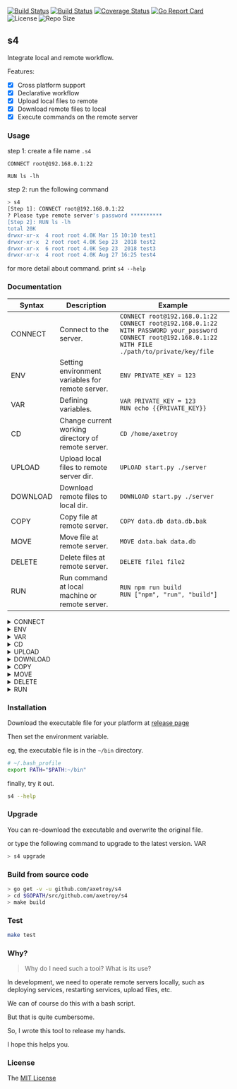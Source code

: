 [![Build Status](https://github.com/axetroy/s4/workflows/test/badge.svg)](https://github.com/axetroy/s4/actions)
[![Build Status](https://travis-ci.com/axetroy/s4.svg?branch=master)](https://travis-ci.com/axetroy/s4)
[![Coverage Status](https://coveralls.io/repos/github/axetroy/s4/badge.svg?branch=master)](https://coveralls.io/github/axetroy/s4?branch=master)
[![Go Report Card](https://goreportcard.com/badge/github.com/axetroy/s4)](https://goreportcard.com/report/github.com/axetroy/s4)
![License](https://img.shields.io/github/license/axetroy/s4.svg)
![Repo Size](https://img.shields.io/github/repo-size/axetroy/s4.svg)

## s4

Integrate local and remote workflow.

Features:

- [x] Cross platform support
- [x] Declarative workflow
- [x] Upload local files to remote
- [x] Download remote files to local
- [x] Execute commands on the remote server

### Usage

step 1: create a file name `.s4`

```s4
CONNECT root@192.168.0.1:22

RUN ls -lh
```

step 2: run the following command

```bash
> s4
[Step 1]: CONNECT root@192.168.0.1:22
? Please type remote server's password **********
[Step 2]: RUN ls -lh
total 20K
drwxr-xr-x  4 root root 4.0K Mar 15 10:10 test1
drwxr-xr-x  2 root root 4.0K Sep 23  2018 test2
drwxr-xr-x  6 root root 4.0K Sep 23  2018 test3
drwxr-xr-x  4 root root 4.0K Aug 27 16:25 test4
```

for more detail about command. print `s4 --help`

### Documentation

| Syntax   | Description                                        | Example                                                                                                                                                            |
| -------- | -------------------------------------------------- | ------------------------------------------------------------------------------------------------------------------------------------------------------------------ |
| CONNECT  | Connect to the server.                             | `CONNECT root@192.168.0.1:22`<br/>`CONNECT root@192.168.0.1:22 WITH PASSWORD your_password`<br/>`CONNECT root@192.168.0.1:22 WITH FILE ./path/to/private/key/file` |
| ENV      | Setting environment variables for remote server.   | `ENV PRIVATE_KEY = 123`                                                                                                                                            |
| VAR      | Defining variables.                                | `VAR PRIVATE_KEY = 123`<br/>`RUN echo {{PRIVATE_KEY}}`                                                                                                             |
| CD       | Change current working directory of remote server. | `CD /home/axetroy`                                                                                                                                                 |
| UPLOAD   | Upload local files to remote server dir.           | `UPLOAD start.py ./server`                                                                                                                                         |
| DOWNLOAD | Download remote files to local dir.                | `DOWNLOAD start.py ./server`                                                                                                                                       |
| COPY     | Copy file at remote server.                        | `COPY data.db data.db.bak`                                                                                                                                         |
| MOVE     | Move file at remote server.                        | `MOVE data.bak data.db`                                                                                                                                            |
| DELETE   | Delete files at remote server.                     | `DELETE file1 file2`                                                                                                                                               |
| RUN      | Run command at local machine or remote server.     | `RUN npm run build`<br/>`RUN ["npm", "run", "build"]`                                                                                                              |

<details><summary>CONNECT</summary>

Connect to remote SSH server. Its format should be `<username>@<address>:<port> [WITH [PASSWORD|FILE] [VALUE]]`

eg `CONNECT root@192.168.0.1:22`

eg `CONNECT root@192.168.0.1:22 WITH PASSWORD you_password`

eg `CONNECT root@192.168.0.1:22 WITH FILE ./path/to/private/key/file`

If password or private key file not provide. it will ask you to enter in terminal.

</details>

<details><summary>ENV</summary>

Set environmental variable for `RUN` command

eg `ENV PRIVATE_KEY = 123`

</details>

<details><summary>VAR</summary>

Defining variables. It has 3 ways to define it.

### Set string literals

Its format is this `VAR {key} = {value}`

```s4
VAR PRIVATE_KEY = 123

RUN echo {{PRIVATE_KEY}}
```

### Set environmental variable

Its format is this `VAR {key} = ${envKey}:{tag}`

`tag` can be `local`/`remote`. Used to specify to get local/remote environment variables.

```s4
CONNECT root@192.168.0.1:22

VAR GOPATH_LOCAL = $GOPATH:local

VAR GOPATH_REMOTE = $GOPATH:remote

RUN echo "remote GOPATH: {{GOPATH_REMOTE}}, local GOPATH: {{GOPATH_LOCAL}}"
```

### Set stdout from execute the command line

Its format is this `VAR {key} <= {bashCommand}`.

This will execute command at remote and set stdout to variable.

or use the format `VAR {key} <= ["{command}", "{argument1}", "{argument2}"]`. It will run in local.

```s4
VAR NODE_VERSION_LOCAL <= ["node", "-v"]

VAR NODE_VERSION_REMOTE <= node -v

RUN echo "remote version: {{NODE_VERSION_REMOTE}}, local version: {{NODE_VERSION_LOCAL}}"
```

```s4
VAR PRIVATE_KEY = 123
ENV PRIVATE_KEY = {{PRIVATE_KEY}}
RUN echo {{PRIVATE_KEY}}
```

</details>

<details><summary>CD</summary>

Change current working directory of remote server

eg `CD /home/axetroy`

If the directory does not exist, an error will be thrown

This will affect all operations on the remote server, including upload/download/run commands, etc.

</details>

<details><summary>UPLOAD</summary>

Upload local files to remote server

eg `UPLOAD start.py ./server`

It required at least two parameters. The last parameter is the remote server's directory where should be uploaded.

The rest of the parameters are local files path.

</details>

<details><summary>DOWNLOAD</summary>

Download remote files to local

eg `DOWNLOAD start.py ./server`

It required at least two parameters. The last parameter is the local directory where should be downloaded.

The rest of the parameters are remote files path.

</details>

<details><summary>COPY</summary>

Copy file at remote server

eg `COPY data.db data.db.bak`

</details>

<details><summary>MOVE</summary>

Move file at remote server

eg `MOVE data.db data.db.bak`

</details>

<details><summary>DELETE</summary>

Delete files at remote server, for security, Linux dangerous directories will be ignored

eg `DELETE file1 file2`

</details>

<details><summary>RUN</summary>

Run command at local or remote server

#### Run at remote server

eg `RUN python ./remote/start.py`

It supports multi-line wrap

```s4
# run at remote
RUN npm version \
    && npm run build \
    && npm run test \
    && npm run publish
```

### Run at local machine

```s4
# run at local machine
RUN ["npm", "run", "build"]
```

</details>

### Installation

Download the executable file for your platform at [release page](https://github.com/axetroy/s4/releases)

Then set the environment variable.

eg, the executable file is in the `~/bin` directory.

```bash
# ~/.bash_profile
export PATH="$PATH:~/bin"
```

finally, try it out.

```bash
s4 --help
```

### Upgrade

You can re-download the executable and overwrite the original file.

or type the following command to upgrade to the latest version.
VAR

```bash
> s4 upgrade
```

### Build from source code

```bash
> go get -v -u github.com/axetroy/s4
> cd $GOPATH/src/github.com/axetroy/s4
> make build
```

### Test

```bash
make test
```

### Why?

> Why do I need such a tool?
> What is its use?

In development, we need to operate remote servers locally, such as deploying services, restarting services, upload files, etc.

We can of course do this with a bash script.

But that is quite cumbersome.

So, I wrote this tool to release my hands.

I hope this helps you.

### License

The [MIT License](https://github.com/axetroy/s4/blob/master/LICENSE)
